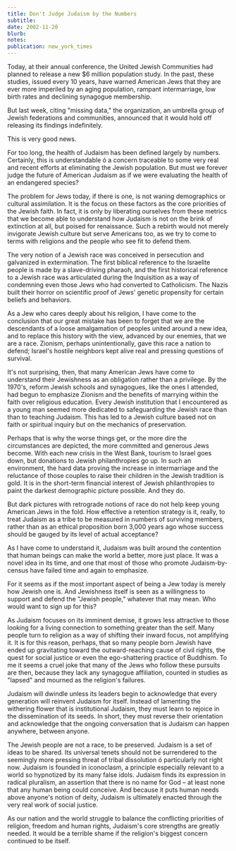 ```yaml
---
title: Don't Judge Judaism by the Numbers
subtitle: 
date: 2002-11-20
blurb: 
notes: 
publication: new_york_times
---
```


Today, at their annual conference, the United Jewish Communities had planned to release a new $6 million population study. In the past, these studies, issued every 10 years, have warned American Jews that they are ever more imperiled by an aging population, rampant intermarriage, low birth rates and declining synagogue membership.

But last week, citing "missing data," the organization, an umbrella group of Jewish federations and communities, announced that it would hold off releasing its findings indefinitely.

This is very good news.

For too long, the health of Judaism has been defined largely by numbers. Certainly, this is understandable ó a concern traceable to some very real and recent efforts at eliminating the Jewish population. But must we forever judge the future of American Judaism as if we were evaluating the health of an endangered species?

The problem for Jews today, if there is one, is not waning demographics or cultural assimilation. It is the focus on these factors as the core priorities of the Jewish faith. In fact, it is only by liberating ourselves from these metrics that we become able to understand how Judaism is not on the brink of extinction at all, but poised for renaissance. Such a rebirth would not merely invigorate Jewish culture but serve Americans too, as we try to come to terms with religions and the people who see fit to defend them.

The very notion of a Jewish race was conceived in persecution and galvanized in extermination. The first biblical reference to the Israelite people is made by a slave-driving pharaoh, and the first historical reference to a Jewish race was articulated during the Inquisition as a way of condemning even those Jews who had converted to Catholicism. The Nazis built their horror on scientific proof of Jews' genetic propensity for certain beliefs and behaviors.

As a Jew who cares deeply about his religion, I have come to the conclusion that our great mistake has been to forget that we are the descendants of a loose amalgamation of peoples united around a new idea, and to replace this history with the view, advanced by our enemies, that we are a race. Zionism, perhaps unintentionally, gave this race a nation to defend; Israel's hostile neighbors kept alive real and pressing questions of survival.

It's not surprising, then, that many American Jews have come to understand their Jewishness as an obligation rather than a privilege. By the 1970's, reform Jewish schools and synagogues, like the ones I attended, had begun to emphasize Zionism and the benefits of marrying within the faith over religious education. Every Jewish institution that I encountered as a young man seemed more dedicated to safeguarding the Jewish race than than to teaching Judaism. This has led to a Jewish culture based not on faith or spiritual inquiry but on the mechanics of preservation.

Perhaps that is why the worse things get, or the more dire the circumstances are depicted, the more committed and generous Jews become. With each new crisis in the West Bank, tourism to Israel goes down, but donations to Jewish philanthropies go up. In such an environment, the hard data proving the increase in intermarriage and the reluctance of those couples to raise their children in the Jewish tradition is gold. It is in the short-term financial interest of Jewish philanthropies to paint the darkest demographic picture possible. And they do.

But dark pictures with retrograde notions of race do not help keep young American Jews in the fold. How effective a retention strategy is it, really, to treat Judaism as a tribe to be measured in numbers of surviving members, rather than as an ethical proposition born 3,000 years ago whose success should be gauged by its level of actual acceptance?

As I have come to understand it, Judaism was built around the contention that human beings can make the world a better, more just place. It was a novel idea in its time, and one that most of those who promote Judaism-by-census have failed time and again to emphasize.

For it seems as if the most important aspect of being a Jew today is merely how Jewish one is. And Jewishness itself is seen as a willingness to support and defend the "Jewish people," whatever that may mean. Who would want to sign up for this?

As Judaism focuses on its imminent demise, it grows less attractive to those looking for a living connection to something greater than the self. Many people turn to religion as a way of shifting their inward focus, not amplifying it. It is for this reason, perhaps, that so many people born Jewish have ended up gravitating toward the outward-reaching cause of civil rights, the quest for social justice or even the ego-shattering practice of Buddhism. To me it seems a cruel joke that many of the Jews who follow these pursuits are then, because they lack any synagogue affiliation, counted in studies as "lapsed" and mourned as the religion's failures.

Judaism will dwindle unless its leaders begin to acknowledge that every generation will reinvent Judaism for itself. Instead of lamenting the withering flower that is institutional Judaism, they must learn to rejoice in the dissemination of its seeds. In short, they must reverse their orientation and acknowledge that the ongoing conversation that is Judaism can happen anywhere, between anyone.

The Jewish people are not a race, to be preserved. Judaism is a set of ideas to be shared. Its universal tenets should not be surrendered to the seemingly more pressing threat of tribal dissolution ó particularly not right now. Judaism is founded in iconoclasm, a principle especially relevant to a world so hypnotized by its many false idols. Judaism finds its expression in radical pluralism, an assertion that there is no name for God – at least none that any human being could conceive. And because it puts human needs above anyone's notion of deity, Judaism is ultimately enacted through the very real work of social justice.

As our nation and the world struggle to balance the conflicting priorities of religion, freedom and human rights, Judaism's core strengths are greatly needed. It would be a terrible shame if the religion's biggest concern continued to be itself.
